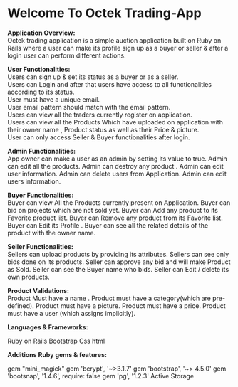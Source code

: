 <h1>Welcome To Octek Trading-App</h1>


<b>Application Overview:</b><br>
Octek trading application is a simple auction application built on Ruby on Rails where a user can make its profile sign up as a buyer or seller & after a login user can perform different actions.


<b>User Functionalities:</b><br>
Users can sign up & set its status as a buyer or as a seller.<br>
Users can Login and after that users have access to all functionalities according to its status.<br>
User must have a unique email.<br>
User email pattern should match with the email pattern.<br>
Users can view all the traders currently register on application.<br>
Users can view all the Products Which have uploaded on application with their owner name , Product status as well as their Price & picture.<br>
User can only access Seller & Buyer functionalities after login.<br>

<b>Admin Functionalities:</b><br>
App owner can make a user as an admin by setting its value to true.
Admin can edit all the products.
Admin can destroy any product .
Admin can edit user information.
Admin can delete users from Application.
Admin can edit users information.

<b>Buyer Functionalities:</b><br>
Buyer can view All the Products currently present on Application.
Buyer can bid on projects which are not sold yet.
Buyer can Add any product to its Favorite product list.
Buyer can Remove any product from its Favorite list.
Buyer can Edit its Profile .
Buyer can see all the related details of the product with the owner name.



<b>Seller Functionalities:</b><br>
Sellers can upload products by providing its attributes.
Sellers can see only bids done on its products.
Seller can approve any bid and will make Product as Sold.
Seller can see the Buyer name who bids.
Seller can Edit / delete its own products.


<b>Product Validations:</b><br>
Product Must have a name .
Product must have a category(which are pre-defined).
Product must have a picture.
Product must have a price.
Product must have a user (which assigns implicitly).


<b>Languages & Frameworks:</b><br>

Ruby on Rails
Bootstrap
Css
html


<b>Additions Ruby gems & features:</b><br>

gem "mini_magick"
gem 'bcrypt',   '~>3.1.7'
gem 'bootstrap', '~> 4.5.0'
gem 'bootsnap',   '1.4.6', require: false
gem 'pg', '1.2.3'
Active Storage
